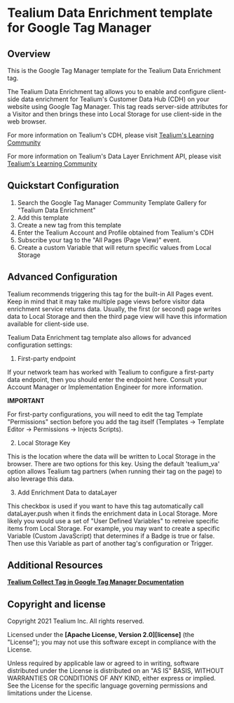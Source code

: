 # Tealium Data Enrichment template for Google Tag Manager

## Overview

This is the Google Tag Manager template for the Tealium Data Enrichment tag.

The Tealium Data Enrichment tag allows you to enable and configure client-side data enrichment for Tealium's Customer Data Hub (CDH) on your website using Google Tag Manager.  This tag reads server-side attributes for a Visitor and then brings these into Local Storage for use client-side in the web browser.

For more information on Tealium's CDH, please visit [Tealium's Learning Community](https://community.tealiumiq.com/t5/Customer-Data-Hub/Introduction-to-Customer-Data-Hub/ta-p/17571)

For more information on Tealium's Data Layer Enrichment API, please visit [Tealium's Learning Community](https://community.tealiumiq.com/t5/Customer-Data-Hub/Data-Layer-Enrichment-Public-API/ta-p/155)

## Quickstart Configuration

1. Search the Google Tag Manager Community Template Gallery for "Tealium Data Enrichment"
2. Add this template
3. Create a new tag from this template
4. Enter the Tealium Account and Profile obtained from Tealium's CDH
5. Subscribe your tag to the "All Pages (Page View)" event.
6. Create a custom Variable that will return specific values from Local Storage

## Advanced Configuration

Tealium recommends triggering this tag for the built-in All Pages event.  Keep in mind that it may take multiple page views before visitor data enrichment service returns data.  Usually, the first (or second) page writes data to Local Storage and then the third page view will have this information available for client-side use.

Tealium Data Enrichment tag template also allows for advanced configuration settings:

1. First-party endpoint

If your network team has worked with Tealium to configure a first-party data endpoint, then you should enter the endpoint here.  Consult your Account Manager or Implementation Engineer for more information.

**IMPORTANT**

For first-party configurations, you will need to edit the tag Template "Permissions" section before you add the tag itself (Templates -> Template Editor -> Permissions -> Injects Scripts).

2. Local Storage Key

This is the location where the data will be written to Local Storage in the browser.  There are two options for this key.  Using the default 'tealium_va' option allows Tealium tag partners (when running their tag on the page) to also leverage this data.

3. Add Enrichment Data to dataLayer 

This checkbox is used if you want to have this tag automatically call dataLayer.push when it finds the enrichment data in Local Storage.  More likely you would use a set of "User Defined Variables" to retreive specific items from Local Storage.  For example, you may want to create a specific Variable (Custom JavaScript) that determines if a Badge is true or false.  Then use this Variable as part of another tag's configuration or Trigger.

## Additional Resources

**[Tealium Collect Tag in Google Tag Manager Documentation](https://docs.tealium.com/platforms/google-tag-manager/install/)**

## Copyright and license

Copyright 2021 Tealium Inc. All rights reserved.

Licensed under the **[Apache License, Version 2.0][license]** (the "License");
you may not use this software except in compliance with the License.

Unless required by applicable law or agreed to in writing, software
distributed under the License is distributed on an "AS IS" BASIS,
WITHOUT WARRANTIES OR CONDITIONS OF ANY KIND, either express or implied.
See the License for the specific language governing permissions and
limitations under the License.

